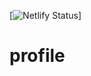 [![Netlify Status](https://api.netlify.com/api/v1/badges/efc6e2b9-e820-4011-b5b6-cd4ed223e34c/deploy-status)]
# profile
